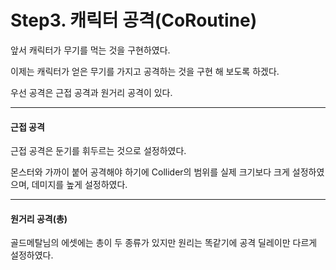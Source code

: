 # Step3. 캐릭터 공격(CoRoutine)

앞서 캐릭터가 무기를 먹는 것을 구현하였다.

이제는 캐릭터가 얻은 무기를 가지고 공격하는 것을 구현 해 보도록 하겠다.

우선 공격은 근접 공격과 원거리 공격이 있다.

<hr>

#### 근접 공격

근접 공격은 둔기를 휘두르는 것으로 설정하였다.

몬스터와 가까이 붙어 공격해야 하기에 Collider의 범위를 실제 크기보다 크게 설정하였으며, 데미지를 높게 설정하였다.






<hr>

#### 원거리 공격(총)

골드메탈님의 에셋에는 총이 두 종류가 있지만 원리는 똑같기에 공격 딜레이만 다르게 설정하였다.





